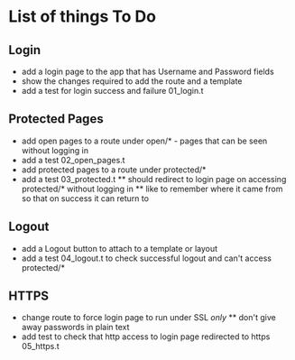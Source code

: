 # List of things To Do

## Login

* add a login page to the app that has Username and Password fields
* show the changes required to add the route and a template
* add a test for login success and failure 01_login.t

## Protected Pages

* add open pages to a route under open/* - pages that can be seen without logging in
* add a test 02_open_pages.t
* add protected pages to a route under protected/*
* add a test 03_protected.t
** should redirect to login page on accessing protected/* without logging in
** like to remember where it came from so that on success it can return to

## Logout

* add a Logout button to attach to a template or layout
* add a test 04_logout.t to check successful logout and can't access protected/*

## HTTPS

* change route to force login page to run under SSL _only_ 
** don't give away passwords in plain text
* add test to check that http access to login page redirected to https 05_https.t
